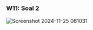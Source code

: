 ### W11: Soal 2

![Screenshot 2024-11-25 081031](https://github.com/user-attachments/assets/857acdb0-0ff1-4792-84e9-ef5bc4540be3)
